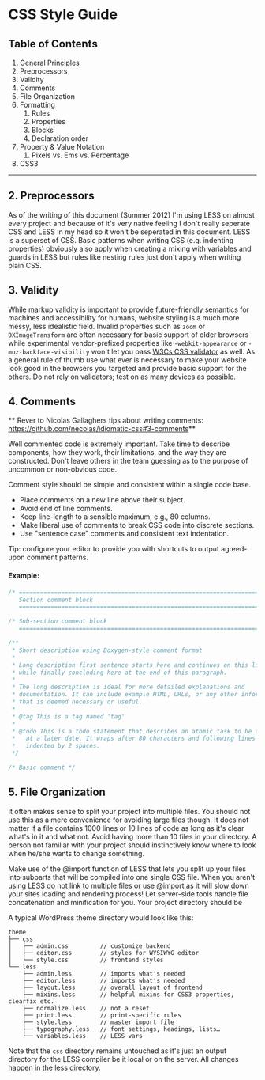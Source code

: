 # CSS Style Guide


## Table of Contents

1. General Principles
2. Preprocessors
3. Validity
4. Comments
5. File Organization
6. Formatting 
	1. Rules 
	2. Properties
	3. Blocks
	4. Declaration order
7. Property & Value Notation
	1. Pixels vs. Ems vs. Percentage
8. CSS3

------------------------------------------------

## 2. Preprocessors

As of the writing of this document (Summer 2012) I'm using LESS on almost every project and because of it's very native feeling I don't really seperate CSS and LESS in my head so it won't be seperated in this document. 
LESS is a superset of CSS. Basic patterns when writing CSS (e.g. indenting properties) obviously also apply when creating a mixing with variables and guards in LESS but rules like nesting rules just don't apply when writing plain CSS.


## 3. Validity

While markup validity is important to provide future-friendly semantics for machines and accessibility for humans, website styling is a much more messy, less idealistic field. Invalid properties such as `zoom` or `DXImageTransform` are often necessary for basic support of older browsers while experimental vendor-prefixed properties like `-webkit-appearance` or `-moz-backface-visibility` won't let you pass [W3Cs CSS validator](http://jigsaw.w3.org/css-validator/) as well.
As a general rule of thumb use what ever is necessary to make your website look good in the browsers you targeted and provide basic support for the others. Do not rely on validators; test on as many devices as possible.


## 4. Comments

** Rever to Nicolas Gallaghers tips about writing comments: https://github.com/necolas/idiomatic-css#3-comments**

Well commented code is extremely important. Take time to describe components,
how they work, their limitations, and the way they are constructed. Don't leave
others in the team guessing as to the purpose of uncommon or non-obvious
code.

Comment style should be simple and consistent within a single code base.

* Place comments on a new line above their subject.
* Avoid end of line comments.
* Keep line-length to a sensible maximum, e.g., 80 columns.
* Make liberal use of comments to break CSS code into discrete sections.
* Use "sentence case" comments and consistent text indentation.

Tip: configure your editor to provide you with shortcuts to output agreed-upon
comment patterns.

#### Example:

```css
/* ==========================================================================
   Section comment block
   ========================================================================== */

/* Sub-section comment block
   ========================================================================== */

/**
 * Short description using Doxygen-style comment format
 *
 * Long description first sentence starts here and continues on this line for a
 * while finally concluding here at the end of this paragraph.
 *
 * The long description is ideal for more detailed explanations and
 * documentation. It can include example HTML, URLs, or any other information
 * that is deemed necessary or useful.
 *
 * @tag This is a tag named 'tag'
 *
 * @todo This is a todo statement that describes an atomic task to be completed
 *   at a later date. It wraps after 80 characters and following lines are
 *   indented by 2 spaces.
 */

/* Basic comment */
```


## 5. File Organization 

It often makes sense to split your project into multiple files. You should not use this as a mere convenience for avoiding large files though. It does not matter if a file contains 1000 lines or 10 lines of code as long as it's clear what's in it and what not. Avoid having more than 10 files in your directory. A person not familiar with your project should instinctively know where to look when he/she wants to change something.

Make use of the @import function of LESS that lets you split up your files into subparts that will be compiled into one single CSS file. When you aren't using LESS do not link to multiple files or use @import as it will slow down your sites loading and rendering process! 
Let server-side tools handle file concatenation and minification for you. Your project directory should be 

A typical WordPress theme directory would look like this:

```
theme
├── css
│   ├── admin.css         // customize backend
│   ├── editor.css        // styles for WYSIWYG editor
│   └── style.css         // frontend styles
└── less
    ├── admin.less        // imports what's needed
    ├── editor.less       // imports what's needed
    ├── layout.less       // overall layout of frontend
    ├── mixins.less       // helpful mixins for CSS3 properties, clearfix etc.
    ├── normalize.less    // not a reset
    ├── print.less        // print-specific rules
    ├── style.less        // master import file
    ├── typography.less   // font settings, headings, lists…
    └── variables.less    // LESS vars
```
Note that the `css` directory remains untouched as it's just an output directory for the LESS compiler be it local or on the server. All changes happen in the less directory.

<!-- TODO: How would this look like for the goldilocks approach or responsive websites in general? -->